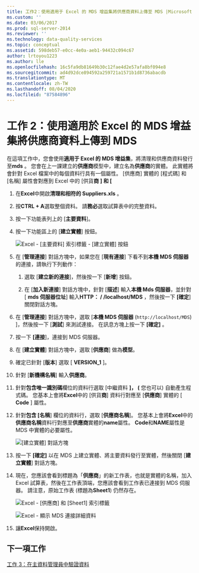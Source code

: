 ```yaml
---
title: 工作2：使用適用于 Excel 的 MDS 增益集將供應商資料上傳至 MDS |Microsoft Docs
ms.custom: ''
ms.date: 03/06/2017
ms.prod: sql-server-2014
ms.reviewer: ''
ms.technology: data-quality-services
ms.topic: conceptual
ms.assetid: 598deb57-e0cc-4e0a-aeb1-94432c094c67
author: lrtoyou1223
ms.author: lle
ms.openlocfilehash: 16c5fa9db81649b30c12fae4d2e57afa8bf094e8
ms.sourcegitcommit: ad4d92dce894592a259721a1571b1d8736abacdb
ms.translationtype: MT
ms.contentlocale: zh-TW
ms.lasthandoff: 08/04/2020
ms.locfileid: "87584896"
---
```

# <a name="task-2-uploading-supplier-data-to-mds-using-mds-add-in-for-excel"></a>工作 2：使用適用於 Excel 的 MDS 增益集將供應商資料上傳到 MDS
  在這項工作中，您會使用**適用于 Excel 的 MDS 增益集**，將清理和供應商資料發行至**mds** 。 您會在上一課建立的**供應商**模型中，建立名為**供應商**的實體。 此實體將會針對 Excel 檔案中的每個資料行具有一個屬性。 [供應商] 實體的 [程式碼] 和 [名稱] 屬性會對應到 Excel 中的 [供貨**商** **] 和 [**  
  
1.  在**Excel**中開啟**清理和相符的 Suppliers.xls** 。  
  
2.  按**CTRL + A**選取整個資料。 請**務必**選取試算表中的完整資料。  
  
3.  按一下功能表列上的 [**主要資料**]。  
  
4.  按一下功能區上的 [**建立實體**] 按鈕。  
  
     ![Excel - [主要資料] 索引標籤 - [建立實體] 按鈕](../../2014/tutorials/media/et-ulingsdtomdsusingmdsaddinforexcel-01.jpg "Excel - [主要資料] 索引標籤 - [建立實體] 按鈕")  
  
5.  在 [**管理連接**] 對話方塊中，如果您在 [**現有連接**] 下看不到**本機 MDS 伺服器**的連接，請執行下列動作：  
  
    1.  選取 [**建立新的連接**]，然後按一下 [**新增**] 按鈕。  
  
    2.  在 [**加入新連接**] 對話方塊中，針對 [**描述**] 輸入**本機 Mds 伺服器**，並針對 [ **mds 伺服器位址**] 輸入**HTTP： \/ /localhost/MDS** ，然後按一下 **[確定**] 關閉對話方塊。  
  
6.  在 [**管理連接**] 對話方塊中，選取 [**本機 MDS 伺服器** (`http://localhost/MDS`) ]，然後按一下 [**測試**] 來測試連接。 在訊息方塊上按一下 **[確定]** 。  
  
7.  按一下 **[連接**]，連接到 MDS 伺服器。  
  
8.  在 [**建立實體**] 對話方塊中，選取 [**供應商**] 做為**模型**。  
  
9. 確定已針對 [**版本**] 選取 [ **VERSION_1** ]。  
  
10. 針對 [**新機構名稱**] 輸入**供應商**。  
  
11. 針對**包含唯一識別碼**欄位的資料行選取 [中繼資料 **]， (** 您也可以) 自動產生程式碼。 您基本上會將**Excel**中的 [供貨**商**] 資料行對應至 [**供應商**] 實體的 [ **Code** ] 屬性。  
  
12. 針對**包含 [名稱**] 欄位的資料行，選取 [**供應商名稱**]。 您基本上會將**Excel**中的**供應商名稱**資料行對應至**供應商**實體的**name**屬性。 **Code**和**NAME**屬性是 MDS 中實體的必要屬性。  
  
     ![[建立實體] 對話方塊](../../2014/tutorials/media/et-ulingsdtomdsusingmdsaddinforexcel-02.jpg "[建立實體] 對話方塊")  
  
13. 按一下 **[確定]** 以在 MDS 上建立實體、將主要資料發行至實體，然後關閉 [**建立實體**] 對話方塊。  
  
14. 現在，您應該會看到標題為「**供應商**」的新工作表，也就是實體的名稱，加入 Excel 試算表，然後在工作表頂端，您應該會看到工作表已連接到 MDS 伺服器。 請注意，原始工作表 (標題為**Sheet1**) 仍然存在。  
  
     ![Excel - [供應商] 和 [Sheet1] 索引標籤](../../2014/tutorials/media/et-ulingsdtomdsusingmdsaddinforexcel-03.jpg "Excel - [供應商] 和 [Sheet1] 索引標籤")  
  
     ![Excel - 顯示 MDS 連接詳細資料](../../2014/tutorials/media/et-ulingsdtomdsusingmdsaddinforexcel-04.jpg "Excel - 顯示 MDS 連接詳細資料")  
  
15. 讓**Excel**保持開啟。  
  
## <a name="next-task"></a>下一項工作  
 [工作 3：在主資料管理員中驗證資料](../../2014/tutorials/task-3-verifying-the-data-in-master-data-manager.md)  
  
  
